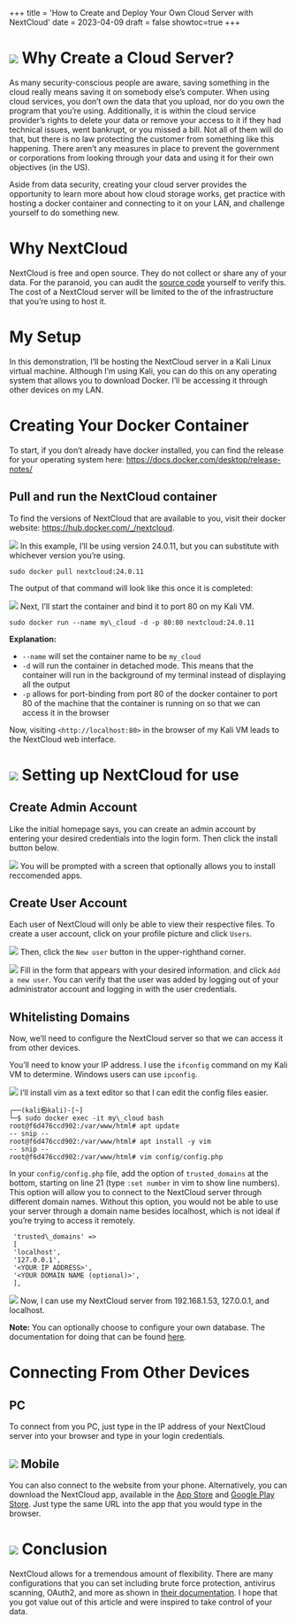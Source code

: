 +++
title = 'How to Create and Deploy Your Own Cloud Server with NextCloud'
date = 2023-04-09
draft = false
showtoc=true
+++

![](https://cdn-images-1.medium.com/max/800/0*-WVjY5h4EpphjjX7)
Why Create a Cloud Server?
==========================

As many security-conscious people are aware, saving something in the cloud really means saving it on somebody else’s computer. When using cloud services, you don’t own the data that you upload, nor do you own the program that you’re using. Additionally, it is within the cloud service provider’s rights to delete your data or remove your access to it if they had technical issues, went bankrupt, or you missed a bill. Not all of them will do that, but there is no law protecting the customer from something like this happening. There aren’t any measures in place to prevent the government or corporations from looking through your data and using it for their own objectives (in the US).

Aside from data security, creating your cloud server provides the opportunity to learn more about how cloud storage works, get practice with hosting a docker container and connecting to it on your LAN, and challenge yourself to do something new.

Why NextCloud
=============

NextCloud is free and open source. They do not collect or share any of your data. For the paranoid, you can audit the [source code](https://github.com/nextcloud) yourself to verify this. The cost of a NextCloud server will be limited to the of the infrastructure that you’re using to host it.

My Setup
========

In this demonstration, I’ll be hosting the NextCloud server in a Kali Linux virtual machine. Although I’m using Kali, you can do this on any operating system that allows you to download Docker. I’ll be accessing it through other devices on my LAN.

Creating Your Docker Container
==============================

To start, if you don’t already have docker installed, you can find the release for your operating system here: <https://docs.docker.com/desktop/release-notes/>

Pull and run the NextCloud container
------------------------------------

To find the versions of NextCloud that are available to you, visit their docker website: <https://hub.docker.com/_/nextcloud>.

![](https://cdn-images-1.medium.com/max/800/1*yVUBpaz7cPnubERvyi-o7w.png)
In this example, I’ll be using version 24.0.11, but you can substitute with whichever version you’re using.


```
sudo docker pull nextcloud:24.0.11
```
The output of that command will look like this once it is completed:

![](https://cdn-images-1.medium.com/max/800/1*GN-cYnfs54AiOogx8-NAQw.png)
Next, I’ll start the container and bind it to port 80 on my Kali VM.


```
sudo docker run --name my\_cloud -d -p 80:80 nextcloud:24.0.11 
```
**Explanation:**

* `--name` will set the container name to be `my_cloud`
* `-d` will run the container in detached mode. This means that the container will run in the background of my terminal instead of displaying all the output
* `-p` allows for port-binding from port 80 of the docker container to port 80 of the machine that the container is running on so that we can access it in the browser

Now, visiting `<http://localhost:80>` in the browser of my Kali VM leads to the NextCloud web interface.

![](https://cdn-images-1.medium.com/max/800/1*09ClzbW6QlZFUKeE8VCFqw.png)
Setting up NextCloud for use
============================

Create Admin Account
--------------------

Like the initial homepage says, you can create an admin account by entering your desired credentials into the login form. Then click the install button below.

![](https://cdn-images-1.medium.com/max/800/1*NCg8BFzJsn7Q8DSYJc22gw.png)
You will be prompted with a screen that optionally allows you to install reccomended apps.

Create User Account
-------------------

Each user of NextCloud will only be able to view their respective files. To create a user account, click on your profile picture and click `Users`.

![](https://cdn-images-1.medium.com/max/800/1*rpUr6mASFndr9leQFgxjSw.png)
Then, click the `New user` button in the upper-righthand corner.

![](https://cdn-images-1.medium.com/max/800/1*XZ6nK22WFx20KFCEcIweNg.png)
Fill in the form that appears with your desired information. and click `Add a new user`. You can verify that the user was added by logging out of your administrator account and logging in with the user credentials.

Whitelisting Domains
--------------------

Now, we’ll need to configure the NextCloud server so that we can access it from other devices.

You’ll need to know your IP address. I use the `ifconfig` command on my Kali VM to determine. Windows users can use `ipconfig`.

![](https://cdn-images-1.medium.com/max/800/1*EPZQQ90fBx0es5jESHsJQg.png)
I’ll install vim as a text editor so that I can edit the config files easier.


```
┌──(kali㉿kali)-[~]  
└─$ sudo docker exec -it my\_cloud bash   
root@f6d476ccd902:/var/www/html# apt update  
-- snip --  
root@f6d476ccd902:/var/www/html# apt install -y vim  
-- snip --  
root@f6d476ccd902:/var/www/html# vim config/config.php
```
In your `config/config.php` file, add the option of `trusted_domains` at the bottom, starting on line 21 (type `:set number` in vim to show line numbers). This option will allow you to connect to the NextCloud server through different domain names. Without this option, you would not be able to use your server through a domain name besides localhost, which is not ideal if you’re trying to access it remotely.


```
 'trusted\_domains' =>  
 [  
 'localhost',  
 '127.0.0.1',  
 '<YOUR IP ADDRESS>',  
 '<YOUR DOMAIN NAME (optional)>',  
 ],
```
![](https://cdn-images-1.medium.com/max/800/1*RFzQIvqVYLkE7HLgJ2eciA.png)
Now, I can use my NextCloud server from 192.168.1.53, 127.0.0.1, and localhost.

**Note:** You can optionally choose to configure your own database. The documentation for doing that can be found [here](https://docs.nextcloud.com/server/latest/admin_manual/configuration_database/linux_database_configuration.html).

Connecting From Other Devices
=============================

PC
--

To connect from you PC, just type in the IP address of your NextCloud server into your browser and type in your login credentials.

![](https://cdn-images-1.medium.com/max/800/1*YSMzF6AAy_s1ddUyTn1fRA.png)
Mobile
------

You can also connect to the website from your phone. Alternatively, you can download the NextCloud app, available in the [App Store](https://apps.apple.com/us/app/nextcloud/id1125420102) and [Google Play Store](https://apps.apple.com/us/app/nextcloud/id1125420102). Just type the same URL into the app that you would type in the browser.

![](https://cdn-images-1.medium.com/max/800/0*rXIb7WPys_Tqgbh_)
Conclusion
==========

NextCloud allows for a tremendous amount of flexibility. There are many configurations that you can set including brute force protection, antivirus scanning, OAuth2, and more as shown in [their documentation](https://docs.nextcloud.com/server/latest/admin_manual/configuration_server/index.html). I hope that you got value out of this article and were inspired to take control of your data.